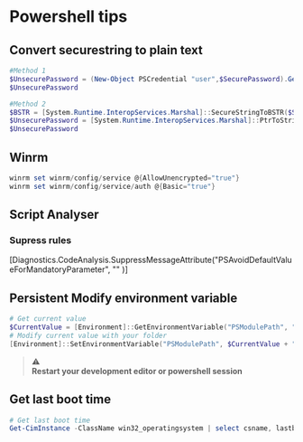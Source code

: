# Powershell tips
## Convert securestring to plain text
```powershell
#Method 1
$UnsecurePassword = (New-Object PSCredential "user",$SecurePassword).GetNetworkCredential().Password
$UnsecurePassword

#Method 2
$BSTR = [System.Runtime.InteropServices.Marshal]::SecureStringToBSTR($SecurePassword)
$UnsecurePassword = [System.Runtime.InteropServices.Marshal]::PtrToStringAuto($BSTR)
$UnsecurePassword
```

## Winrm
```powershell
winrm set winrm/config/service @{AllowUnencrypted="true"}
winrm set winrm/config/service/auth @{Basic="true"}
```

## Script Analyser

### Supress rules
[Diagnostics.CodeAnalysis.SuppressMessageAttribute("PSAvoidDefaultValueForMandatoryParameter", "" )]

## Persistent Modify environment variable 

```Powershell
# Get current value
$CurrentValue = [Environment]::GetEnvironmentVariable("PSModulePath", "Machine")
# Modify current value with your folder
[Environment]::SetEnvironmentVariable("PSModulePath", $CurrentValue + ";D:\devel\github\devops-toolbox\cloud\azure\powershell\modules\MESF_Azure", "Machine")
```
> :warning:  
> __Restart your development editor or powershell session__

## Get last boot time

```Powershell
# Get last boot time
Get-CimInstance -ClassName win32_operatingsystem | select csname, lastbootuptime  
```
